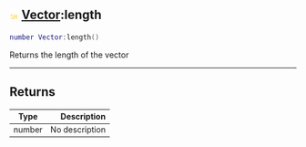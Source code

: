 ## ![shared](../../.gitbook/assets/shared.png) [Vector](https://iaswiki.rawr.dev/readme/vector):length

```lua
number Vector:length()
```

Returns the length of the vector

------
## Returns

| Type   | Description |
| ------ | ----------: |
| number | No description |

